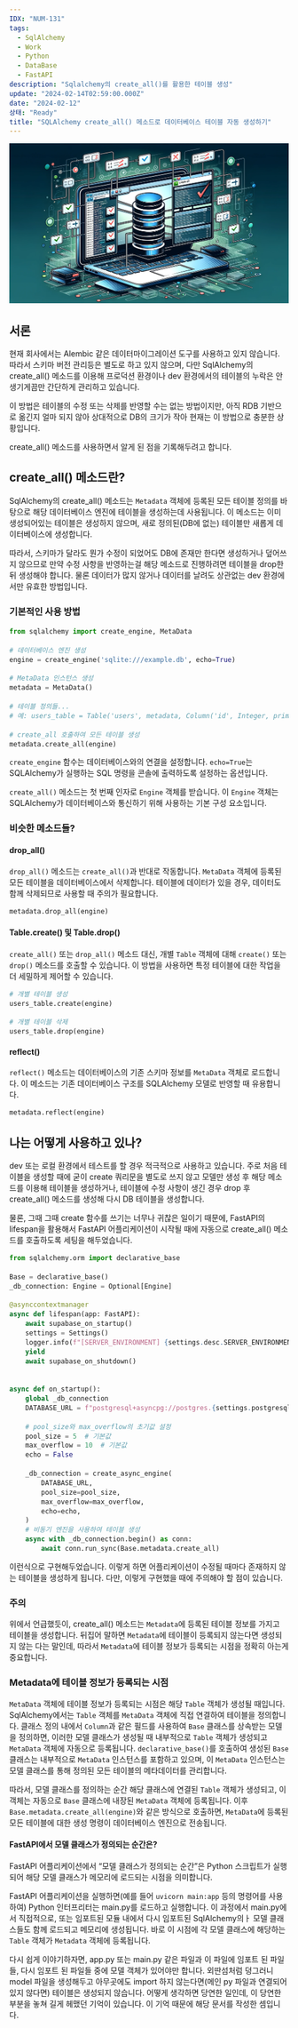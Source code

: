 ```yaml
---
IDX: "NUM-131"
tags:
  - SqlAlchemy
  - Work
  - Python
  - DataBase
  - FastAPI
description: "Sqlalchemy의 create_all()를 활용한 테이블 생성"
update: "2024-02-14T02:59:00.000Z"
date: "2024-02-12"
상태: "Ready"
title: "SQLAlchemy create_all() 메소드로 데이터베이스 테이블 자동 생성하기"
---
```

![](image1.png)
## 서론

현재 회사에서는 Alembic 같은 데이터마이그레이션 도구를 사용하고 있지 않습니다. 따라서 스키마 버전 관리등은 별도로 하고 있지 않으며, 다만 SqlAlchemy의 create\_all() 메소드를 이용해 프로덕션 환경이나 dev 환경에서의 테이블의 누락은 안생기게끔만 간단하게 관리하고 있습니다. 

이 방법은 테이블의 수정 또는 삭제를 반영할 수는 없는 방법이지만, 아직 RDB 기반으로 옮긴지 얼마 되지 않아 상대적으로 DB의 크기가 작아 현재는 이 방법으로 충분한 상황입니다. 

create\_all() 메소드를 사용하면서 알게 된 점을 기록해두려고 합니다. 

## create\_all() 메소드란? 

SqlAlchemy의 create\_all() 메소드는 `Metadata` 객체에 등록된 모든 테이블 정의를 바탕으로 해당 데이터베이스 엔진에 테이블을 생성하는데 사용됩니다. 이 메소드는 이미 생성되어있는 테이블은 생성하지 않으며, 새로 정의된(DB에 없는) 테이블만 새롭게 데이터베이스에 생성합니다. 

따라서, 스키마가 달라도 뭔가 수정이 되었어도 DB에 존재만 한다면 생성하거나 덮어쓰지 않으므로 만약 수정 사항을 반영하는걸 해당 메소드로 진행하려면 테이블을 drop한 뒤 생성해야 합니다. 물론 데이터가 많지 않거나 데이터를 날려도 상관없는 dev 환경에서만 유효한 방법입니다. 

### 기본적인 사용 방법

```python
from sqlalchemy import create_engine, MetaData

# 데이터베이스 엔진 생성
engine = create_engine('sqlite:///example.db', echo=True)

# MetaData 인스턴스 생성
metadata = MetaData()

# 테이블 정의들...
# 예: users_table = Table('users', metadata, Column('id', Integer, primary_key=True), ...)

# create_all 호출하여 모든 테이블 생성
metadata.create_all(engine)
```

`create_engine` 함수는 데이터베이스와의 연결을 설정합니다. `echo=True`는 SQLAlchemy가 실행하는 SQL 명령을 콘솔에 출력하도록 설정하는 옵션입니다.

`create_all()` 메소드는 첫 번째 인자로 `Engine` 객체를 받습니다. 이 `Engine` 객체는 SQLAlchemy가 데이터베이스와 통신하기 위해 사용하는 기본 구성 요소입니다.

### 비슷한 메소드들? 

#### drop\_all()

`drop_all()` 메소드는 `create_all()`과 반대로 작동합니다. `MetaData` 객체에 등록된 모든 테이블을 데이터베이스에서 삭제합니다. 테이블에 데이터가 있을 경우, 데이터도 함께 삭제되므로 사용할 때 주의가 필요합니다.

```python
metadata.drop_all(engine)
```

#### Table.create() 및 Table.drop()

`create_all()` 또는 `drop_all()` 메소드 대신, 개별 `Table` 객체에 대해 `create()` 또는 `drop()` 메소드를 호출할 수 있습니다. 이 방법을 사용하면 특정 테이블에 대한 작업을 더 세밀하게 제어할 수 있습니다.

```python
# 개별 테이블 생성
users_table.create(engine)

# 개별 테이블 삭제
users_table.drop(engine)
```

#### reflect()

`reflect()` 메소드는 데이터베이스의 기존 스키마 정보를 `MetaData` 객체로 로드합니다. 이 메소드는 기존 데이터베이스 구조를 SQLAlchemy 모델로 반영할 때 유용합니다.

```python
metadata.reflect(engine)
```

## 나는 어떻게 사용하고 있나? 

dev 또는 로컬 환경에서 테스트를 할 경우 적극적으로 사용하고 있습니다. 주로 처음 테이블을 생성할 때에 굳이 create 쿼리문을 별도로 쓰지 않고 모델만 생성 후 해당 메소드를 이용해 테이블을 생성하거나, 테이블에 수정 사항이 생긴 경우 drop 후 create\_all() 메소드를 생성해 다시 DB 테이블을 생성합니다. 

물론, 그때 그때 create 함수를 쓰기는 너무나 귀찮은 일이기 때문에, FastAPI의 lifespan을 활용해서 FastAPI 어플리케이션이 시작될 때에 자동으로 create\_all() 메소드를 호출하도록 세팅을 해두었습니다. 

```python
from sqlalchemy.orm import declarative_base

Base = declarative_base()
_db_connection: Engine = Optional[Engine]

@asynccontextmanager
async def lifespan(app: FastAPI):
    await supabase_on_startup()
    settings = Settings()
    logger.info(f"[SERVER_ENVIRONMENT] {settings.desc.SERVER_ENVIRONMENT}")
    yield
    await supabase_on_shutdown()


async def on_startup():
    global _db_connection
    DATABASE_URL = f"postgresql+asyncpg://postgres.{settings.postgresql_setting.projectid}:{settings.postgresql_setting.password}@aws-0-ap-northeast-2.pooler.supabase.com:6543/postgres?prepared_statement_cache_size=0"

    # pool_size와 max_overflow의 초기값 설정
    pool_size = 5  # 기본값
    max_overflow = 10  # 기본값
    echo = False

    _db_connection = create_async_engine(
        DATABASE_URL,
        pool_size=pool_size,
        max_overflow=max_overflow,
        echo=echo,
    )
    # 비동기 엔진을 사용하여 테이블 생성
    async with _db_connection.begin() as conn:
        await conn.run_sync(Base.metadata.create_all)
```

이런식으로 구현해두었습니다. 이렇게 하면 어플리케이션이 수정될 때마다 존재하지 않는 테이블을 생성하게 됩니다. 다만, 이렇게 구현했을 때에 주의해야 할 점이 있습니다. 

### 주의

위에서 언급했듯이, create\_all() 메소드는 `Metadata`에 등록된 테이블 정보를 가지고 테이블을 생성합니다. 뒤집어 말하면 `Metadata`에 테이블이 등록되지 않는다면 생성되지 않는 다는 말인데, 따라서  `Metadata`에 테이블 정보가 등록되는 시점을 정확히 아는게 중요합니다. 

### Metadata에 테이블 정보가 등록되는 시점

`MetaData` 객체에 테이블 정보가 등록되는 시점은 해당 `Table` 객체가 생성될 때입니다. SqlAlchemy에서는 `Table` 객체를 `MetaData` 객체에 직접 연결하여 테이블을 정의합니다. 클래스 정의 내에서 `Column`과 같은 필드를 사용하여 `Base` 클래스를 상속받는 모델을 정의하면, 이러한 모델 클래스가 생성될 때 내부적으로 `Table` 객체가 생성되고 `MetaData` 객체에 자동으로 등록됩니다. `declarative_base()`를 호출하여 생성된 `Base` 클래스는 내부적으로 `MetaData` 인스턴스를 포함하고 있으며, 이 `MetaData` 인스턴스는 모델 클래스를 통해 정의된 모든 테이블의 메타데이터를 관리합니다.

따라서, 모델 클래스를 정의하는 순간 해당 클래스에 연결된 `Table` 객체가 생성되고, 이 객체는 자동으로 `Base` 클래스에 내장된 `MetaData` 객체에 등록됩니다. 이후 `Base.metadata.create_all(engine)`와 같은 방식으로 호출하면, `MetaData`에 등록된 모든 테이블에 대한 생성 명령이 데이터베이스 엔진으로 전송됩니다.

#### FastAPI에서 모델 클래스가 정의되는 순간은? 

FastAPI 어플리케이션에서 “모델 클래스가 정의되는 순간”은 Python 스크립트가 실행되어 해당 모델 클래스가 메모리에 로드되는 시점을 의미합니다. 

FastAPI 어플리케이션을 실행하면(예를 들어 `uvicorn main:app` 등의 명령어를 사용하여) Python 인터프리터는 main.py를 로드하고 실행합니다. 이 과정에서 main.py에서 직접적으로, 또는 임포트된 모듈 내에서 다시 임포트된 SqlAlchemy의ㅏ 모델 클래스들도 함께 로드되고 메모리에 생성됩니다. 바로 이 시점에 각 모델 클래스에 해당하는 `Table` 객체가 `Metadata` 객체에 등록됩니다. 

다시 쉽게 이야기하자면, app.py 또는 main.py 같은 파일과 이 파일에 임포트 된 파일들, 다시 임포트 된 파일들 중에 모델 객체가 있어야만 합니다. 외딴섬처럼 덩그러니 model 파일을 생성해두고 아무곳에도 import 하지 않는다면(메인 py 파일과 연결되어 있지 않다면) 테이블은 생성되지 않습니다. 어떻게 생각하면 당연한 일인데, 이 당연한 부분을 놓쳐 길게 헤맸던 기억이 있습니다. 이 기억 때문에 해당 문서를 작성한 셈입니다. 

